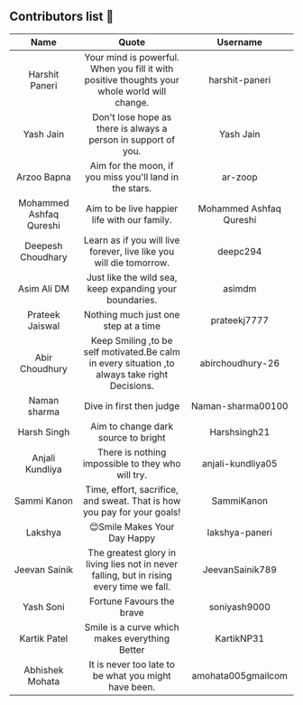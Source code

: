 ## Contributors list 📝

| Name | Quote | Username |
|:------:|:--------:|:---------:|
Harshit Paneri| Your mind is powerful. When you fill it with positive thoughts your whole world will change. | harshit-paneri
Yash Jain| Don't lose hope as there is always a person in support of you. | Yash Jain
Arzoo Bapna| Aim for the moon, if you miss you'll land in the stars. | ar-zoop
Mohammed Ashfaq Qureshi| Aim to be live happier life with our family. | Mohammed Ashfaq Qureshi
Deepesh Choudhary| Learn as if you will live forever, live like you will die tomorrow.| deepc294
Asim Ali DM| Just like the wild sea, keep expanding your boundaries. | asimdm
Prateek Jaiswal| Nothing much just one step at a time | prateekj7777
Abir Choudhury|Keep Smiling ,to be self motivated.Be calm in every situation ,to always take right Decisions.|abirchoudhury-26
Naman sharma| Dive in first then judge | Naman-sharma00100
Harsh Singh | Aim to change dark source to bright | Harshsingh21
Anjali Kundliya | There is nothing impossible to they who will try. | anjali-kundliya05
Sammi Kanon | Time, effort, sacrifice, and sweat. That is how you pay for your goals! | SammiKanon
Lakshya | 😊Smile Makes Your Day Happy| lakshya-paneri
Jeevan Sainik | The greatest glory in living lies not in never falling, but in rising every time we fall. | JeevanSainik789
Yash Soni | Fortune Favours the brave | soniyash9000
Kartik Patel | Smile is a curve which makes everything Better | KartikNP31
Abhishek Mohata | It is never too late to be what you might have been. | amohata005gmailcom
